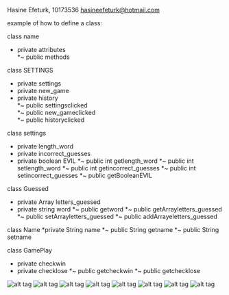 Hasine Efeturk, 10173536 <hasineefeturk@hotmail.com>

example of how to define a class:

class name 
* private attributes <br /> 
*~ public methods

class SETTINGS
* private settings
* private new_game
* private history <br /> 
*~ public settingsclicked <br /> 
*~ public new_gameclicked <br /> 
*~ public historyclicked

class settings
* private length_word
* private incorrect_guesses
* private boolean EVIL
*~ public int getlength_word
*~ public int setlength_word
*~ public int getincorrect_guesses
*~ public int setincorrect_guesses
*~ public getBooleanEVIL

class Guessed
* private Array letters_guessed
* private string word
*~ public getword
*~ public getArrayletters_guessed
*~ public setArrayletters_guessed
*~ public addArrayeletters_guessed

class Name
*private String name
*~ public String getname
*~ public String setname

class GamePlay
* private checkwin
* private checklose
*~ public getcheckwin
*~ public getchecklose

![alt tag](https://github.com/Hasine/evil-hangman/blob/master/een.jpg)
![alt tag](https://github.com/Hasine/evil-hangman/blob/master/twee.jpg)
![alt tag](https://github.com/Hasine/evil-hangman/blob/master/drie.jpg)
![alt tag](https://github.com/Hasine/evil-hangman/blob/master/vier.jpg)
![alt tag](https://github.com/Hasine/evil-hangman/blob/master/vijfer.jpg)
![alt tag](https://github.com/Hasine/evil-hangman/blob/master/zes.jpg)
![alt tag](https://github.com/Hasine/evil-hangman/blob/master/zeven.jpg)
![alt tag](https://github.com/Hasine/evil-hangman/blob/master/acht.jpg)

